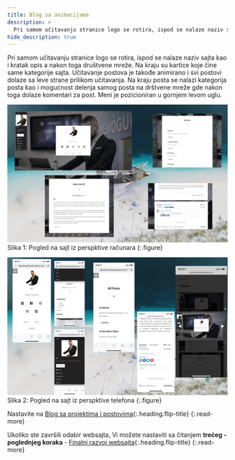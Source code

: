 ```yaml
---
title: Blog sa animacijama
description: >
  Pri samom učitavanju stranice logo se rotira, ispod se nalaze naziv sajta kao i kratak opis a nakon toga... tekst Milovan Tomašević...
hide_description: true
---
```


Pri samom učitavanju stranice logo se rotira, ispod se nalaze naziv sajta kao i kratak opis a nakon toga društvene mreže. Na kraju su kartice koje čine same kategorije sajta. Učitavanje postova je takođe animirano i svi postovi dolaze sa leve strane prilikom učitavanja. Na kraju posta se nalazi kategorija posta kao i mogućnost delenja samog posta na drštvene mreže gde nakon toga dolaze komentari za post. Meni je pozicioniran u gornjem levom uglu.

![](/assets/img/sites/demo4/screenshot-from-mac.jpg)
Slika 1: Pogled na sajt iz perspktive računara
{:.figure}

![](/assets/img/sites/demo4/screenshot-from-iphone.jpg)
Slika 2: Pogled na sajt iz perspktive telefona
{:.figure}

Nastavite na [Blog sa projektima i postovima]{:.heading.flip-title}
{:.read-more}

Ukoliko ste završili odabir websajta, Vi možete nastaviti sa čitanjem **trećeg - poglednjeg koraka** - [Finalni razvoj websajta]{:.heading.flip-title}
{:.read-more}

[demo4]: https://www.demo.milovantomasevic.rs/demo4
[Blog sa projektima i postovima]: blog-sa-projektima-i-postovima.md
[kompletnu listu demo websajtova]: https://www.demo.milovantomasevic.rs/
[Finalni razvoj websajta]: ../finalni-razvoj-websajta.md